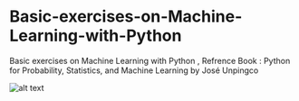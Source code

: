 # Basic-exercises-on-Machine-Learning-with-Python
Basic exercises on Machine Learning with Python , Refrence Book : Python for Probability, Statistics, and Machine Learning by José Unpingco

![alt text](https://github.com/sarincr/Machine-Learning-Python-Bootcamp/blob/master/IBM%20Badges.png)


